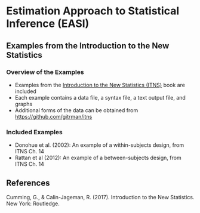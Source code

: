 # Estimation Approach to Statistical Inference (EASI)

## Examples from the Introduction to the New Statistics

### Overview of the Examples

- Examples from the [Introduction to the New Statistics (ITNS)](https://thenewstatistics.com/itns/ "Introduction to the New Statistics") book are included
- Each example contains a data file, a syntax file, a text output file, and graphs
- Additional forms of the data can be obtained from https://github.com/gitrman/itns

### Included Examples

- Donohue et al. (2002): An example of a within-subjects design, from ITNS Ch. 14
- Rattan et al (2012): An example of a between-subjects design, from ITNS Ch. 14

## References

Cumming, G., & Calin-Jageman, R. (2017). Introduction to the New Statistics. New York: Routledge.

